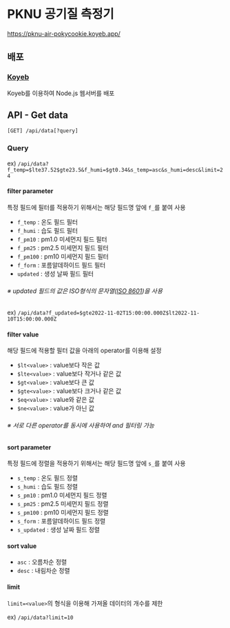 # PKNU 공기질 측정기

https://pknu-air-pokycookie.koyeb.app/

## 배포

### [Koyeb](https://www.koyeb.com/)

Koyeb를 이용하여 Node.js 웹서버를 배포

## API - Get data

`[GET] /api/data[?query]`

### Query

ex) `/api/data?f_temp=$lte37.52$gte23.5&f_humi=$gt0.34&s_temp=asc&s_humi=desc&limit=24`

#### filter parameter

특정 필드에 필터를 적용하기 위해서는 해당 필드명 앞에 `f_`를 붙여 사용

- `f_temp` : 온도 필드 필터
- `f_humi` : 습도 필드 필터
- `f_pm10` : pm1.0 미세먼지 필드 필터
- `f_pm25` : pm2.5 미세먼지 필드 필터
- `f_pm100` : pm10 미세먼지 필드 필터
- `f_form` : 포름알데하이드 필드 필터
- `updated` : 생성 날짜 필드 필터

###### ※ updated 필드의 값은 ISO형식의 문자열([ISO 8601](https://en.wikipedia.org/wiki/ISO_8601))을 사용

ex) `/api/data?f_updated=$gte2022-11-02T15:00:00.000Z$lt2022-11-10T15:00:00.000Z`

#### filter value

해당 필드에 적용할 필터 값을 아래의 operator를 이용해 설정

- `$lt<value>` : value보다 작은 값
- `$lte<value>` : value보다 작거나 같은 값
- `$gt<value>` : value보다 큰 값
- `$gte<value>` : value보다 크거나 같은 값
- `$eq<value>` : value와 같은 값
- `$ne<value>` : value가 아닌 값

###### ※ 서로 다른 operator를 동시에 사용하여 and 필터링 가능

#### sort parameter

특정 필드에 정렬을 적용하기 위해서는 해당 필드명 앞에 `s_`를 붙여 사용

- `s_temp` : 온도 필드 정렬
- `s_humi` : 습도 필드 정렬
- `s_pm10` : pm1.0 미세먼지 필드 정렬
- `s_pm25` : pm2.5 미세먼지 필드 정렬
- `s_pm100` : pm10 미세먼지 필드 정렬
- `s_form` : 포름알데하이드 필드 정렬
- `s_updated` : 생성 날짜 필드 정렬

#### sort value

- `asc` : 오름차순 정렬
- `desc` : 내림차순 정렬

#### limit

`limit=<value>`의 형식을 이용해 가져올 데이터의 개수를 제한

ex) `/api/data?limit=10`
